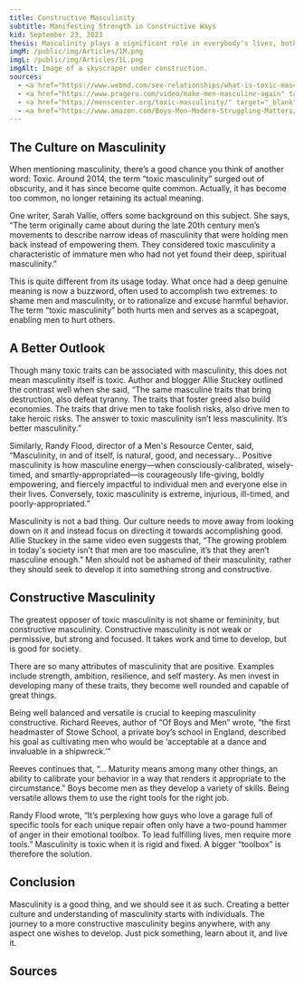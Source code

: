 ```yaml
---
title: Constructive Masculinity
subtitle: Manifesting Strength in Constructive Ways
kid: September 23, 2023
thesis: Masculinity plays a significant role in everybody's lives, both directly and indirectly. Despite the stigma surrounding this subject, it is important to talk about. Masculinity is ultimately a good thing, especially as it is versatile and well rounded.
imgM: /public/img/Articles/1M.png
imgL: /public/img/Articles/1L.png
imgAlt: Image of a skyscraper under construction.
sources:
  - <a href="https://www.webmd.com/sex-relationships/what-is-toxic-masculinity" target="_blank">What Is Toxic Masculinity?, Sarah Vallie</a>
  - <a href="https://www.prageru.com/video/make-men-masculine-again" target="_blank">Make Men Masculine Again, Allie Stuckey</a>
  - <a href="https://menscenter.org/toxic-masculinity/" target="_blank">Talking About “Toxic Masculinity”, Randy Flood</a>
  - <a href="https://www.amazon.com/Boys-Men-Modern-Struggling-Matters/dp/0815739877/ref=sr_1_1?crid=1HVH8NKUJ9935&keywords=of+boys+and+men&qid=1707060646&sprefix=of+boys+and+%2Caps%2C742&sr=8-1" target="_blank">Of Boys and Men (pg 101), Richard V. Reeves</a>
---
```

<style>#title_banner .background_img{filter: brightness(.5);} #title_banner #titles{color: rgb(255, 255, 255);}</style>

## The Culture on Masculinity
When mentioning masculinity, there’s a good chance you think of another word: Toxic. Around 2014, the term “toxic masculinity” surged out of obscurity, and it has since become quite common. Actually, it has become too common, no longer retaining its actual meaning.

One writer, Sarah Vallie, offers some background on this subject. She says, “The term originally came about during the late 20th century men’s movements to describe narrow ideas of masculinity that were holding men back instead of empowering them. They considered toxic masculinity a characteristic of immature men who had not yet found their deep, spiritual masculinity.”

This is quite different from its usage today. What once had a deep genuine meaning is now a buzzword, often used to accomplish two extremes: to shame men and masculinity, or to rationalize and excuse harmful behavior. The term “toxic masculinity” both hurts men and serves as a scapegoat, enabling men to hurt others.
## A Better Outlook
Though many toxic traits can be associated with masculinity, this does not mean masculinity itself is toxic. Author and blogger Allie Stuckey outlined the contrast well when she said, “The same masculine traits that bring destruction, also defeat tyranny. The traits that foster greed also build economies. The traits that drive men to take foolish risks, also drive men to take heroic risks. The answer to toxic masculinity isn’t less masculinity. It’s better masculinity.”

Similarly, Randy Flood, director of a Men's Resource Center, said, “Masculinity, in and of itself, is natural, good, and necessary… Positive masculinity is how masculine energy—when consciously-calibrated, wisely-timed, and smartly-appropriated—is courageously life-giving, boldly empowering, and fiercely impactful to individual men and everyone else in their lives. Conversely, toxic masculinity is extreme, injurious, ill-timed, and poorly-appropriated.”

Masculinity is not a bad thing. Our culture needs to move away from looking down on it and instead focus on directing it towards accomplishing good. Allie Stuckey in the same video even suggests that, “The growing problem in today's society isn’t that men are too masculine, it’s that they aren’t masculine enough.” Men should not be ashamed of their masculinity, rather they should seek to develop it into something strong and constructive.
## Constructive Masculinity
The greatest opposer of toxic masculinity is not shame or femininity, but constructive masculinity. Constructive masculinity is not weak or permissive, but strong and focused. It takes work and time to develop, but is good for society.

There are so many attributes of masculinity that are positive. Examples include strength, ambition, resilience, and self mastery. As men invest in developing many of these traits, they become well rounded and capable of great things.

Being well balanced and versatile is crucial to keeping masculinity constructive. Richard Reeves, author of “Of Boys and Men” wrote, “the first headmaster of Stowe School, a private boy’s school in England, described his goal as cultivating men who would be ‘acceptable at a dance and invaluable in a shipwreck.’”

Reeves continues that, “... Maturity means among many other things, an ability to calibrate your behavior in a way that renders it appropriate to the circumstance.” Boys become men as they develop a variety of skills. Being versatile allows them to use the right tools for the right job.

Randy Flood wrote, “It’s perplexing how guys who love a garage full of specific tools for each unique repair often only have a two-pound hammer of anger in their emotional toolbox. To lead fulfilling lives, men require more tools.” Masculinity is toxic when it is rigid and fixed. A bigger “toolbox” is therefore the solution.
## Conclusion
Masculinity is a good thing, and we should see it as such. Creating a better culture and understanding of masculinity starts with individuals. The journey to a more constructive masculinity begins anywhere, with any aspect one wishes to develop. Just pick something, learn about it, and live it.
## Sources
